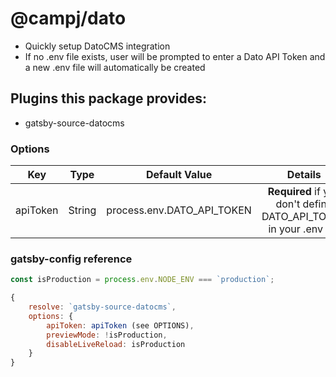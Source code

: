 # @campj/dato

- Quickly setup DatoCMS integration
- If no .env file exists, user will be prompted to enter a Dato API Token and a new .env file will automatically be created

## Plugins this package provides:

- gatsby-source-datocms

### Options

| Key      |  Type  |       Default Value        |                              Details                              |
| -------- | :----: | :------------------------: | :---------------------------------------------------------------: |
| apiToken | String | process.env.DATO_API_TOKEN | **Required** if you don't define DATO_API_TOKEN in your .env file |

### gatsby-config reference

```javascript
const isProduction = process.env.NODE_ENV === `production`;

{
    resolve: `gatsby-source-datocms`,
    options: {
        apiToken: apiToken (see OPTIONS),
        previewMode: !isProduction,
        disableLiveReload: isProduction
    }
}

```
